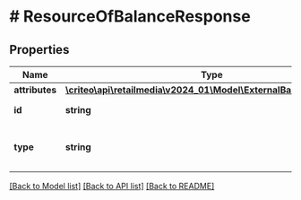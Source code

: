 # # ResourceOfBalanceResponse

## Properties

Name | Type | Description | Notes
------------ | ------------- | ------------- | -------------
**attributes** | [**\criteo\api\retailmedia\v2024_01\Model\ExternalBalanceResponse**](ExternalBalanceResponse.md) |  | [optional]
**id** | **string** | Id of the entity | [optional]
**type** | **string** | Canonical type name of the entity | [optional]

[[Back to Model list]](../../README.md#models) [[Back to API list]](../../README.md#endpoints) [[Back to README]](../../README.md)
